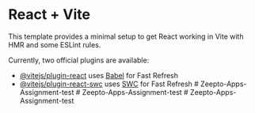 # React + Vite

This template provides a minimal setup to get React working in Vite with HMR and some ESLint rules.

Currently, two official plugins are available:

- [@vitejs/plugin-react](https://github.com/vitejs/vite-plugin-react/blob/main/packages/plugin-react/README.md) uses [Babel](https://babeljs.io/) for Fast Refresh
- [@vitejs/plugin-react-swc](https://github.com/vitejs/vite-plugin-react-swc) uses [SWC](https://swc.rs/) for Fast Refresh
#   Z e e p t o - A p p s - A s s i g n m e n t - t e s t  
 #   Z e e p t o - A p p s - A s s i g n m e n t - t e s t  
 #   Z e e p t o - A p p s - A s s i g n m e n t - t e s t  
 